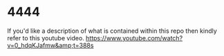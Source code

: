 # 4444
If you'd like a description of what is contained within this repo then kindly refer to this youtube video. https://www.youtube.com/watch?v=0_hdqKJafmw&amp;t=388s
